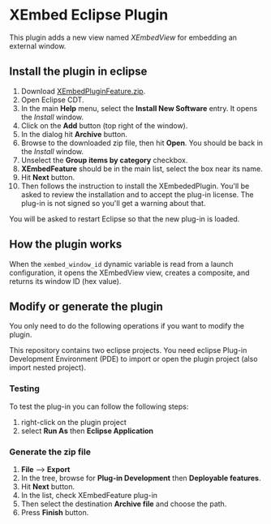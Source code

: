 
# XEmbed Eclipse Plugin

This plugin adds a new view named _XEmbedView_ for embedding an external window.

## Install the plugin in eclipse

1.  Download [XEmbedPluginFeature.zip](feature/XEmbedPluginFeature.zip).
2.  Open Eclipse CDT.
3.  In the main **Help** menu, select the **Install New Software** entry. It
    opens the _Install_ window.
4.  Click on the **Add** button (top right of the window).
5.  In the dialog hit **Archive** button.
6.  Browse to the downloaded zip file, then hit **Open**. You should be back in
    the _Install_ window.
7.  Unselect the **Group items by category** checkbox.
8.  **XEmbedFeature** should be in the main list, select the box near its name.
9.  Hit **Next** button.
10. Then follows the instruction to install the XEmbededPlugin. You'll be asked
    to review the installation and to accept the plug-in license. The plug-in
    is not signed so you'll get a warning about that.

You will be asked to restart Eclipse so that the new plug-in is loaded.

## How the plugin works

When the `xembed_window_id` dynamic variable is read from a launch configuration,
it opens the XEmbedView view, creates a composite, and returns its window ID (hex value).

## Modify or generate the plugin

You only need to do the following operations if you want to modify the plugin.

This repository contains two eclipse projects.
You need eclipse Plug-in Development Environment (PDE) to import or open the
plugin project (also import nested project).

### Testing

To test the plug-in you can follow the following steps:
1. right-click on the plugin project
2. select **Run As** then **Eclipse Application**

### Generate the zip file

1. **File** --> **Export**
2. In the tree, browse for **Plug-in Development** then
   **Deployable features**.
3. Hit **Next** button.
4. In the list, check XEmbedFeature plug-in
5. Then select the destination **Archive file** and choose the path.
6. Press **Finish** button.

